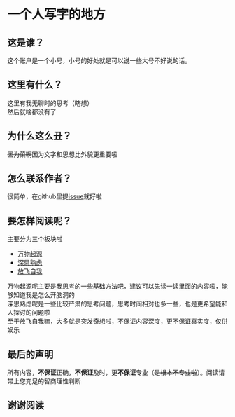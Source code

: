 # 一个人写字的地方
## 这是谁？
这个账户是一个小号，小号的好处就是可以说一些大号不好说的话。
## 这里有什么？
这里有我无聊时的思考（瞎想）  
然后就啥都没有了
## 为什么这么丑？
~~因为菜啊~~因为文字和思想比外貌更重要啦
## 怎么联系作者？
很简单，在github里提[issue](https://github.com/headwink/headwink.github.io/issues)就好啦
## 要怎样阅读呢？
主要分为三个板块啦  
* [万物起源](https://headwink.github.io/basic)  
* [深思熟虑](https://headwink.github.io/deepthinking)  
* [放飞自我](https://headwink.github.io/whimsical)  

万物起源呢主要是我思考的一些基础方法吧，建议可以先读一读里面的内容啦，能够知道我是怎么开脑洞的  
深思熟虑呢是一些比较严肃的思考问题，思考时间相对也多一些，也是更希望能和人探讨的问题啦  
至于放飞自我嘛，大多就是突发奇想啦，不保证内容深度，更不保证真实度，仅供娱乐
## 最后的声明
所有内容，**不保证**正确，**不保证**及时，更**不保证**专业（~~是根本不专业啦~~）。阅读请带上您充足的智商理性判断
## 谢谢阅读
